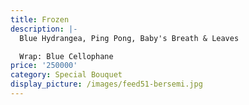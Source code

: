 ```yaml
---
title: Frozen
description: |-
  Blue Hydrangea, Ping Pong, Baby's Breath & Leaves

  Wrap: Blue Cellophane
price: '250000'
category: Special Bouquet
display_picture: /images/feed51-bersemi.jpg
---
```


